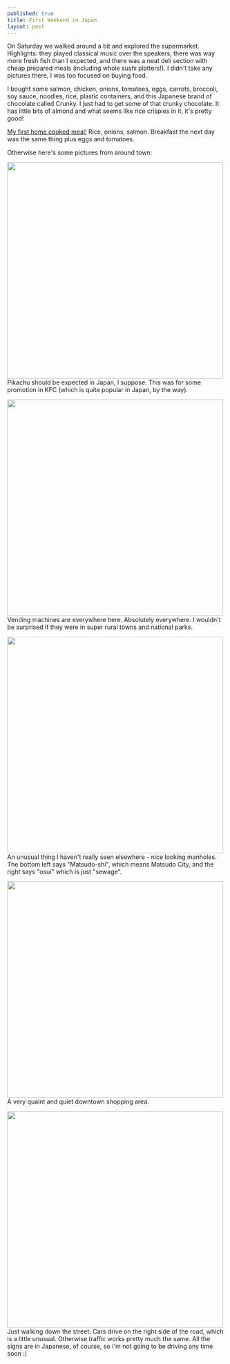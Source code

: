 ```yaml
---
published: true
title: First Weekend in Japan
layout: post
---
```

On Saturday we walked around a bit and explored the supermarket. Highlights: they played classical music over the speakers, there was way more fresh fish than I expected, and there was a neat deli section with cheap prepared meals (including whole sushi platters!). I didn't take any pictures there, I was too focused on buying food. 

I bought some salmon, chicken, onions, tomatoes, eggs, carrots, broccoli, soy sauce, noodles, rice, plastic containers, and this Japanese brand of chocolate called Crunky. I just had to get some of that crunky chocolate. It has little bits of almond and what seems like rice crispies in it, it's pretty good!

[My first home cooked meal!](https://farm8.staticflickr.com/7447/26560744784_2e3c972821_z.jpg) Rice, onions, salmon. Breakfast the next day was the same thing plus eggs and tomatoes. 

Otherwise here's some pictures from around town:

<a href="https://farm8.staticflickr.com/7343/26560690154_0266aa4ef4_z.jpg"><img src="https://farm8.staticflickr.com/7343/26560690154_0266aa4ef4_z.jpg" style="width: 500px;"/></a> Pikachu should be expected in Japan, I suppose. This was for some promotion in KFC (which is quite popular in Japan, by the way).

<a href="https://farm8.staticflickr.com/7206/26560697114_cc7eaf9a0a_z.jpg"><img src="https://farm8.staticflickr.com/7206/26560697114_cc7eaf9a0a_z.jpg" style="width: 500px;"/></a> Vending machines are everywhere here. Absolutely everywhere. I wouldn't be surprised if they were in super rural towns and national parks. 

<a href="https://farm8.staticflickr.com/7537/27098353221_602407aba2_z.jpg"><img src="https://farm8.staticflickr.com/7537/27098353221_602407aba2_z.jpg" style="width: 500px;"/></a> An unusual thing I haven't really seen elsewhere - nice looking manholes. The bottom left says "Matsudo-shi", which means Matsudo City, and the right says "osui" which is just "sewage". 

<a href="https://farm8.staticflickr.com/7747/27098350011_13099c8d31_z.jpg"><img src="https://farm8.staticflickr.com/7747/27098350011_13099c8d31_z.jpg" style="width: 500px;"/></a> A very quaint and quiet downtown shopping area. 

<a href="https://farm8.staticflickr.com/7030/27098348101_945a7cdc29_z.jpg.jpg"><img src="https://farm8.staticflickr.com/7030/27098348101_945a7cdc29_z.jpg" style="width: 500px;"/></a> Just walking down the street. Cars drive on the right side of the road, which is a little unusual. Otherwise traffic works pretty much the same. All the signs are in Japanese, of course, so I'm not going to be driving any time soon :)